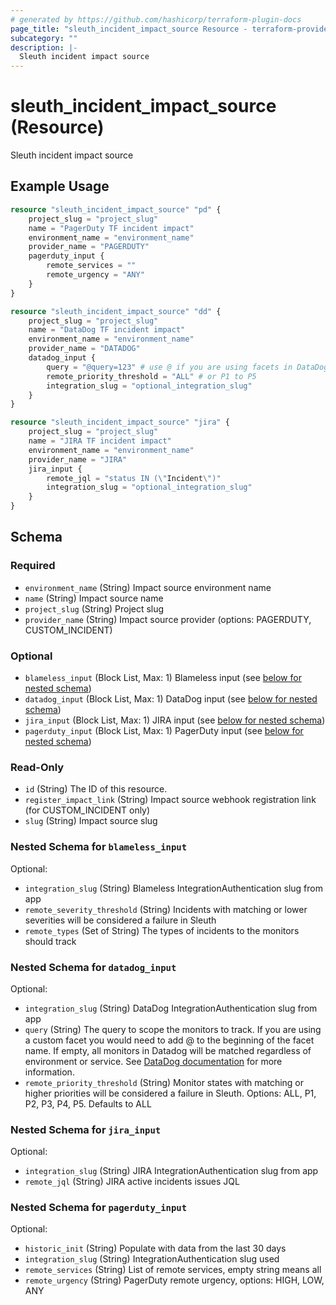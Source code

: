 ```yaml
---
# generated by https://github.com/hashicorp/terraform-plugin-docs
page_title: "sleuth_incident_impact_source Resource - terraform-provider-sleuth"
subcategory: ""
description: |-
  Sleuth incident impact source
---
```


# sleuth_incident_impact_source (Resource)

Sleuth incident impact source

## Example Usage

```terraform
resource "sleuth_incident_impact_source" "pd" {
    project_slug = "project_slug"
    name = "PagerDuty TF incident impact"
    environment_name = "environment_name"
    provider_name = "PAGERDUTY"
    pagerduty_input {
        remote_services = ""
        remote_urgency = "ANY"
    }
}

resource "sleuth_incident_impact_source" "dd" {
    project_slug = "project_slug"
    name = "DataDog TF incident impact"
    environment_name = "environment_name"
    provider_name = "DATADOG"
    datadog_input {
        query = "@query=123" # use @ if you are using facets in DataDog
        remote_priority_threshold = "ALL" # or P1 to P5
        integration_slug = "optional_integration_slug"
    }
}

resource "sleuth_incident_impact_source" "jira" {
    project_slug = "project_slug"
    name = "JIRA TF incident impact"
    environment_name = "environment_name"
    provider_name = "JIRA"
    jira_input {
        remote_jql = "status IN (\"Incident\")"
        integration_slug = "optional_integration_slug"
    }
}
```

<!-- schema generated by tfplugindocs -->
## Schema

### Required

- `environment_name` (String) Impact source environment name
- `name` (String) Impact source name
- `project_slug` (String) Project slug
- `provider_name` (String) Impact source provider (options: PAGERDUTY, CUSTOM_INCIDENT)

### Optional

- `blameless_input` (Block List, Max: 1) Blameless input (see [below for nested schema](#nestedblock--blameless_input))
- `datadog_input` (Block List, Max: 1) DataDog input (see [below for nested schema](#nestedblock--datadog_input))
- `jira_input` (Block List, Max: 1) JIRA input (see [below for nested schema](#nestedblock--jira_input))
- `pagerduty_input` (Block List, Max: 1) PagerDuty input (see [below for nested schema](#nestedblock--pagerduty_input))

### Read-Only

- `id` (String) The ID of this resource.
- `register_impact_link` (String) Impact source webhook registration link (for CUSTOM_INCIDENT only)
- `slug` (String) Impact source slug

<a id="nestedblock--blameless_input"></a>
### Nested Schema for `blameless_input`

Optional:

- `integration_slug` (String) Blameless IntegrationAuthentication slug from app
- `remote_severity_threshold` (String) Incidents with matching or lower severities will be considered a failure in Sleuth
- `remote_types` (Set of String) The types of incidents to the monitors should track


<a id="nestedblock--datadog_input"></a>
### Nested Schema for `datadog_input`

Optional:

- `integration_slug` (String) DataDog IntegrationAuthentication slug from app
- `query` (String) The query to scope the monitors to track. If you are using a custom facet you would need to add @ to the beginning of the facet name. If empty, all monitors in Datadog will be matched regardless of environment or service.
See [DataDog documentation](https://docs.datadoghq.com/monitors/manage/search/) for more information.
- `remote_priority_threshold` (String) Monitor states with matching or higher priorities will be considered a failure in Sleuth. 
Options: ALL, P1, P2, P3, P4, P5. Defaults to ALL


<a id="nestedblock--jira_input"></a>
### Nested Schema for `jira_input`

Optional:

- `integration_slug` (String) JIRA IntegrationAuthentication slug from app
- `remote_jql` (String) JIRA active incidents issues JQL


<a id="nestedblock--pagerduty_input"></a>
### Nested Schema for `pagerduty_input`

Optional:

- `historic_init` (String) Populate with data from the last 30 days
- `integration_slug` (String) IntegrationAuthentication slug used
- `remote_services` (String) List of remote services, empty string means all
- `remote_urgency` (String) PagerDuty remote urgency, options: HIGH, LOW, ANY


